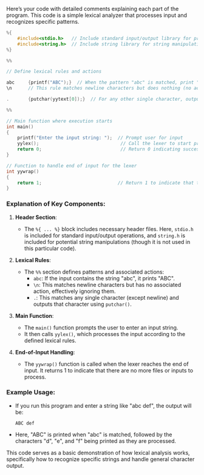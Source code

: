Here’s your code with detailed comments explaining each part of the program. This code is a simple lexical analyzer that processes input and recognizes specific patterns.

```c
%{
    #include<stdio.h>   // Include standard input/output library for printf and putchar functions
    #include<string.h>  // Include string library for string manipulation functions (not used in this snippet)
%}

%%

// Define lexical rules and actions

abc     {printf("ABC");}  // When the pattern "abc" is matched, print "ABC"
\n      // This rule matches newline characters but does nothing (no action specified)

.       {putchar(yytext[0]);}  // For any other single character, output that character to standard output

%%

// Main function where execution starts
int main()
{
    printf("Enter the input string: ");  // Prompt user for input
    yylex();                              // Call the lexer to start processing the input
    return 0;                             // Return 0 indicating successful execution
}

// Function to handle end of input for the lexer
int yywrap()
{
    return 1;                            // Return 1 to indicate that there are no more files to process
}
```

### Explanation of Key Components:

1. **Header Section**:
   - The `%{ ... %}` block includes necessary header files. Here, `stdio.h` is included for standard input/output operations, and `string.h` is included for potential string manipulations (though it is not used in this particular code).

2. **Lexical Rules**:
   - The `%%` section defines patterns and associated actions:
     - `abc`: If the input contains the string "abc", it prints "ABC".
     - `\n`: This matches newline characters but has no associated action, effectively ignoring them.
     - `.`: This matches any single character (except newline) and outputs that character using `putchar()`.

3. **Main Function**:
   - The `main()` function prompts the user to enter an input string.
   - It then calls `yylex()`, which processes the input according to the defined lexical rules.

4. **End-of-Input Handling**:
   - The `yywrap()` function is called when the lexer reaches the end of input. It returns 1 to indicate that there are no more files or inputs to process.

### Example Usage:

- If you run this program and enter a string like "abc def", the output will be:
  ```
  ABC def
  ```
- Here, "ABC" is printed when "abc" is matched, followed by the characters "d", "e", and "f" being printed as they are processed.

This code serves as a basic demonstration of how lexical analysis works, specifically how to recognize specific strings and handle general character output.